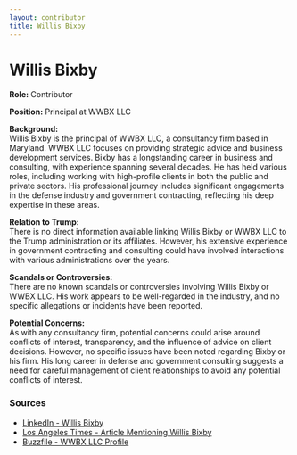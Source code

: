 ```yaml
---
layout: contributor  
title: Willis Bixby  
---
```


# Willis Bixby

**Role:** Contributor

**Position:** Principal at WWBX LLC

**Background:**  
Willis Bixby is the principal of WWBX LLC, a consultancy firm based in Maryland. WWBX LLC focuses on providing strategic advice and business development services. Bixby has a longstanding career in business and consulting, with experience spanning several decades. He has held various roles, including working with high-profile clients in both the public and private sectors. His professional journey includes significant engagements in the defense industry and government contracting, reflecting his deep expertise in these areas.

**Relation to Trump:**  
There is no direct information available linking Willis Bixby or WWBX LLC to the Trump administration or its affiliates. However, his extensive experience in government contracting and consulting could have involved interactions with various administrations over the years.

**Scandals or Controversies:**  
There are no known scandals or controversies involving Willis Bixby or WWBX LLC. His work appears to be well-regarded in the industry, and no specific allegations or incidents have been reported.

**Potential Concerns:**  
As with any consultancy firm, potential concerns could arise around conflicts of interest, transparency, and the influence of advice on client decisions. However, no specific issues have been noted regarding Bixby or his firm. His long career in defense and government consulting suggests a need for careful management of client relationships to avoid any potential conflicts of interest.

### Sources
- [LinkedIn - Willis Bixby](https://www.linkedin.com/in/willis-bixby-03199b13)
- [Los Angeles Times - Article Mentioning Willis Bixby](https://www.latimes.com/archives/la-xpm-1989-01-15-mn-794-story.html)
- [Buzzfile - WWBX LLC Profile](https://www.buzzfile.com/business/Wwbx,-LLC-410-721-8724)
